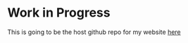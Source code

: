 # Work in Progress
This is going to be the host github repo for my website [here](URL "https://alexbradshaw5.github.io/")
